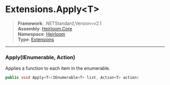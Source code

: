 # Extensions.Apply\<T>

> **Framework**: .NETStandard,Version=v2.1  
> **Assembly**: [Heirloom.Core][0]  
> **Namespace**: [Heirloom][0]  
> **Type**: [Extensions][1]  

--------------------------------------------------------------------------------

### Apply<T>(IEnumerable<T>, Action<T>)

Applies a function to each item in the enumerable.

```cs
public void Apply<T>(IEnumerable<T> list, Action<T> action)
```

[0]: ..\Heirloom.Core.md
[1]: Heirloom.Extensions.md
